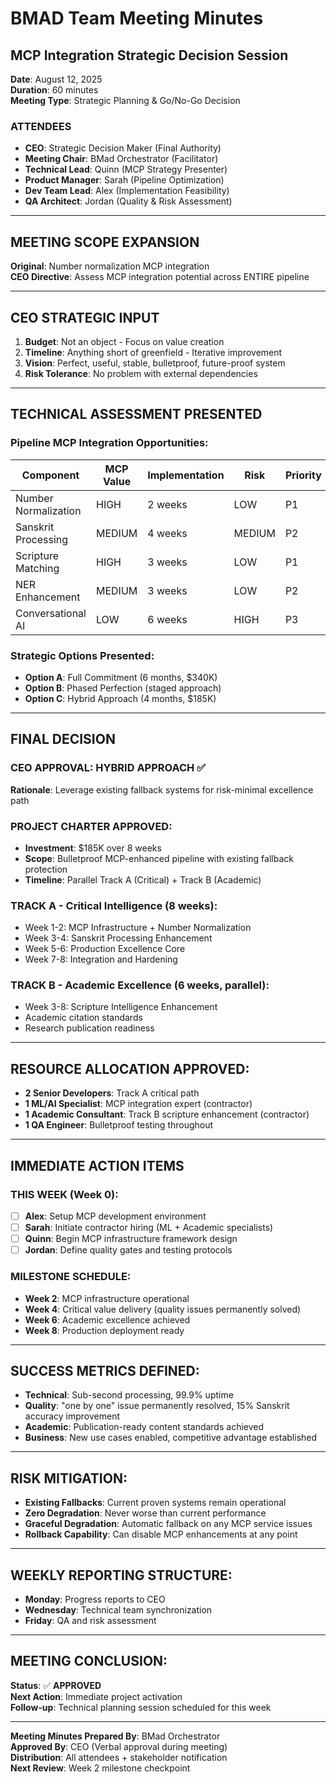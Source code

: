 # BMAD Team Meeting Minutes
## MCP Integration Strategic Decision Session

**Date**: August 12, 2025  
**Duration**: 60 minutes  
**Meeting Type**: Strategic Planning & Go/No-Go Decision  

### **ATTENDEES**
- **CEO**: Strategic Decision Maker (Final Authority)
- **Meeting Chair**: BMad Orchestrator (Facilitator)  
- **Technical Lead**: Quinn (MCP Strategy Presenter)
- **Product Manager**: Sarah (Pipeline Optimization)
- **Dev Team Lead**: Alex (Implementation Feasibility)
- **QA Architect**: Jordan (Quality & Risk Assessment)

---

## **MEETING SCOPE EXPANSION**
**Original**: Number normalization MCP integration  
**CEO Directive**: Assess MCP integration potential across ENTIRE pipeline

---

## **CEO STRATEGIC INPUT**
1. **Budget**: Not an object - Focus on value creation
2. **Timeline**: Anything short of greenfield - Iterative improvement  
3. **Vision**: Perfect, useful, stable, bulletproof, future-proof system
4. **Risk Tolerance**: No problem with external dependencies

---

## **TECHNICAL ASSESSMENT PRESENTED**

### **Pipeline MCP Integration Opportunities**:
| Component | MCP Value | Implementation | Risk | Priority |
|-----------|-----------|----------------|------|----------|
| Number Normalization | HIGH | 2 weeks | LOW | P1 |
| Sanskrit Processing | MEDIUM | 4 weeks | MEDIUM | P2 |
| Scripture Matching | HIGH | 3 weeks | LOW | P1 |
| NER Enhancement | MEDIUM | 3 weeks | LOW | P2 |
| Conversational AI | LOW | 6 weeks | HIGH | P3 |

### **Strategic Options Presented**:
- **Option A**: Full Commitment (6 months, $340K)
- **Option B**: Phased Perfection (staged approach)  
- **Option C**: Hybrid Approach (4 months, $185K)

---

## **FINAL DECISION**

### **CEO APPROVAL**: HYBRID APPROACH ✅

**Rationale**: Leverage existing fallback systems for risk-minimal excellence path

### **PROJECT CHARTER APPROVED**:
- **Investment**: $185K over 8 weeks
- **Scope**: Bulletproof MCP-enhanced pipeline with existing fallback protection
- **Timeline**: Parallel Track A (Critical) + Track B (Academic)

### **TRACK A - Critical Intelligence (8 weeks)**:
- Week 1-2: MCP Infrastructure + Number Normalization
- Week 3-4: Sanskrit Processing Enhancement  
- Week 5-6: Production Excellence Core
- Week 7-8: Integration and Hardening

### **TRACK B - Academic Excellence (6 weeks, parallel)**:
- Week 3-8: Scripture Intelligence Enhancement
- Academic citation standards
- Research publication readiness

---

## **RESOURCE ALLOCATION APPROVED**:
- **2 Senior Developers**: Track A critical path
- **1 ML/AI Specialist**: MCP integration expert (contractor)
- **1 Academic Consultant**: Track B scripture enhancement (contractor)  
- **1 QA Engineer**: Bulletproof testing throughout

---

## **IMMEDIATE ACTION ITEMS**

### **THIS WEEK (Week 0)**:
- [ ] **Alex**: Setup MCP development environment
- [ ] **Sarah**: Initiate contractor hiring (ML + Academic specialists)
- [ ] **Quinn**: Begin MCP infrastructure framework design  
- [ ] **Jordan**: Define quality gates and testing protocols

### **MILESTONE SCHEDULE**:
- **Week 2**: MCP infrastructure operational
- **Week 4**: Critical value delivery (quality issues permanently solved)
- **Week 6**: Academic excellence achieved
- **Week 8**: Production deployment ready

---

## **SUCCESS METRICS DEFINED**:
- **Technical**: Sub-second processing, 99.9% uptime
- **Quality**: "one by one" issue permanently resolved, 15% Sanskrit accuracy improvement
- **Academic**: Publication-ready content standards achieved
- **Business**: New use cases enabled, competitive advantage established

---

## **RISK MITIGATION**:
- **Existing Fallbacks**: Current proven systems remain operational
- **Zero Degradation**: Never worse than current performance  
- **Graceful Degradation**: Automatic fallback on any MCP service issues
- **Rollback Capability**: Can disable MCP enhancements at any point

---

## **WEEKLY REPORTING STRUCTURE**:
- **Monday**: Progress reports to CEO
- **Wednesday**: Technical team synchronization
- **Friday**: QA and risk assessment

---

## **MEETING CONCLUSION**:
**Status**: ✅ **APPROVED**  
**Next Action**: Immediate project activation  
**Follow-up**: Technical planning session scheduled for this week

---

**Meeting Minutes Prepared By**: BMad Orchestrator  
**Approved By**: CEO (Verbal approval during meeting)  
**Distribution**: All attendees + stakeholder notification  
**Next Review**: Week 2 milestone checkpoint
